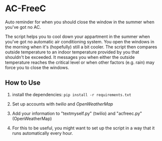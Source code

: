 # AC-FreeC
Auto reminder for when you should close the window in the summer when you've got no AC.

The script helps you to cool down your appartment in the summer when you've got no automatic air conditioning system. You open the windows in the morning when it's (hopefully) still a bit cooler. The script then compares outside temperature to an indoor temperature provided by you that shouldn't be exceeded. It messages you when either the outside temperature reaches the critical level or when other factors (e.g. rain) may force you to close the windows. 

## How to Use
1. install the dependencies:
```pip install -r requirements.txt```

2. Set up accounts with *twilio* and *OpenWeatherMap*

3. Add your information to "textmyself.py" (twilio) and "acfreec.py" (OpenWeatherMap)

4. For this to be useful, you might want to set up the script in a way that it runs automatically every hour.
